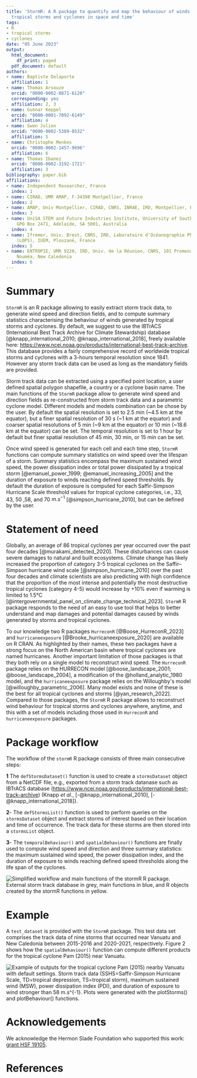 ```yaml
---
title: 'StormR: A R package to quantify and map the behaviour of winds generated by
  tropical storms and cyclones in space and time'
tags:
- R
- tropical storms
- cyclones
date: "05 June 2023"
output:
  html_document:
    df_print: paged
  pdf_document: default
authors:
- name: Baptiste Delaporte
  affiliation: 1
- name: Thomas Arsouze
  orcid: "0000-0002-8871-6120"
  corresponding: yes
  affiliation: 2, 3
- name: Gunnar Keppel
  orcid: "0000-0001-7092-6149"
  affiliation: 4
- name: Swen Julien
  orcid: "0000-0002-5389-0532"
  affiliation: 5
- name: Christophe Menkes
  orcid: "0000-0002-1457-9696"
  affiliation: 6
- name: Thomas Ibanez
  orcid: "0000-0002-3192-1721"
  affiliation: 3
bibliography: paper.bib
affiliations:
- name: Independent Researcher, France
  index: 1
- name: CIRAD, UMR AMAP, F‐34398 Montpellier, France
  index: 2
- name: AMAP, Univ Montpellier, CIRAD, CNRS, INRAE, IRD, Montpellier, France
  index: 3
- name: UniSA STEM and Future Industries Institute, University of South Australia,
    GPO Box 2471, Adelaide, SA 5001, Australia
  index: 4
- name: Ifremer, Univ. Brest, CNRS, IRD, Laboratoire d'Océanographie Physique et Spatiale
    (LOPS), IUEM, Plouzané, France
  index: 5
- name: ENTROPIE, UMR 9220, IRD, Univ. de la Réunion, CNRS, 101 Promenade Roger Laroque,
    Nouméa, New Caledonia
  index: 6
---
```


# Summary

`StormR` is an R package allowing to easily extract storm track data, 
to generate wind speed and direction fields, and to compute summary 
statistics characterising the behaviour of winds generated by tropical 
storms and cyclones. By default, we suggest to use the
IBTrACS (International Best Track Archive for Climate Stewardship) database 
[@knapp_international_2010; @knapp_international_2018], freely available here: 
https://www.ncei.noaa.gov/products/international-best-track-archive. 
This database provides a fairly comprehensive record of worldwide tropical 
storms and cyclones with a 3-hours temporal resolution since 1841. 
However any storm track data can be used as long as the mandatory fields 
are provided.

Storm track data can be extracted using a specified point location,
a user defined spatial polygon shapefile, a country or a cyclone basin name. 
The main functions of the `StormR` package allow to generate wind speed and 
direction fields as re-constructed from storm track data and a 
parametric cyclone model. Different models and models combination can be chose 
by the user. By default the spatial resolution is set to 2.5 min 
(~4.5 km at the equator), but a finer spatial resolution of 30 s (~1
km at the equator) and coarser spatial resolutions of 5 min (~9 km at the
equator) or 10 min (~18.6 km at the equator) can be set. The temporal 
resolution is set to 1 hour by default but finer spatial resolution of 45 min,
30 min, or 15 min can be set.

Once wind speed is generated for each cell and each time step, `StormR` 
functions can compute summary statistics on wind speed over the lifespan
of a storm. Summary statistics encompass the maximum sustained wind speed,
the power dissipation index or total power dissipated by a tropical storm 
[@emanuel_power_1999; @emanuel_increasing_2005] and the duration of exposure 
to winds reaching defined speed thresholds. By default the duration of exposure
is computed for each Saffir-Simpson Hurricane Scale threshold values for 
tropical cyclone categories, i.e., $33$, $43$, $50$ ,$58$, and $70$ $m.s^{-1}$ 
[@simpson_hurricane_2010], but can be defined by the user.

# Statement of need

Globally, an average of 86 tropical cyclones per year occurred over the past 
four decades [@murakami_detected_2020]. These disturbances can cause severe 
damages to natural and built ecosystems. Climate change has likely increased 
the proportion of category 3-5 tropical cyclones on the Saffir–Simpson 
hurricane wind scale [@simpson_hurricane_2010] over the past four decades and 
climate scientists are also predicting with high confidence that the proportion 
of the most intense and potentially the most destructive tropical cyclones 
(category 4-5) would increase by +10% even if warming is limited to 1.5°C 
[@intergovernmental_panel_on_climate_change_technical_2023]. `StormR` R package
responds to the need of an easy to use tool that helps to better understand and
map damages and potential damages caused by winds generated by storms and 
tropical cyclones.

To our knowledge two R packages `HurreconR` [@Boose_HurreconR_2023] and
`hurricaneexposure` [@Brooke_hurricaneexposure_2020] are available on R CRAN. 
As highlighted by their names, these two packages have a strong focus on the 
North American basin where tropical cyclones are named hurricanes. Another 
important limitation of those packages is that they both rely on a single model 
to reconstruct wind speed. The `HurreconR` package relies on the HURRECON 
model [@boose_landscape_2001; @boose_landscape_2004], a modification of 
the @holland_analytic_1980 model, and the `hurricaneexposure` package relies on
the Willoughby's model [@willoughby_parametric_2006]. Many model exists and 
none of these is the best for all tropical cyclones and storms 
[@yan_research_2022]. Compared to those packages, the `StormR` R package 
allows to reconstruct wind behaviour for tropical storms and cyclones anywhere, 
anytime, and this with a set of models including those used in `HurreconR` 
and `hurricaneexposure` packages.

# Package workflow

The workflow of the `stormR` R package consists of three main consecutive steps:

**1** The `defStormsDataset()` function is used to create a `stormsDataset` 
object from a NetCDF file, e.g., exported from a storm track datanase such as
IBTrACS database (https://www.ncei.noaa.gov/products/international-best-track-archive)
(Knapp *et al.*, [-@knapp_international_2010], [-@knapp_international_2018]). 

**2**- The `defStormsList()` function is used to perform queries on the 
`stormsDataset` object and extract storms of interest based on their location 
and time of occurrence. The track data for these storms are then stored into a
`stormsList` object.

**3**- The `temporalBehaviour()` and `spatialBehaviour()` functions are finally 
used to compute wind speed and direction and three summary statistics: the 
maximum sustained wind speed, the power dissipation index, and the duration 
of exposure to winds reaching defined speed thresholds along the life span of 
the cyclones.

![Simplified workflow and main functions of the `stormR`
R package. External storm track database in grey, main functions in blue, and 
R objects created by the `stormR` functions in yellow.](images/stormR_workflow.png)

# Example

A `test_dataset` is provided with the `StormR` package. This test data set 
comprises the track data of nine storms that occurred near Vanuatu and 
New Caledonia between 2015-2016 and 2020-2021, respectively. 
Figure 2 shows how the `spatialBehaviour()` function can compute different 
products for the tropical cyclone Pam (2015) near Vanuatu.

![Example of outputs for the tropical cyclone Pam (2015) nearby 
Vanuatu with default settings. Storm track data (SSHS=Saffir-Simpson Hurricane 
Scale, TD=tropical depression, TS=tropical storm), maximum sustained wind (MSW),
power dissipation index (PDI), and duration of exposure to wind stronger than 
58 $m.s^{-1}$. Plots were generated with the `plotStorms()` and `plotBehaviour()` 
functions.](images/stormR_example.png)

# Acknowledgements

We acknowledge the Hermon Slade Foundation who supported this work: 
[grant HSF 19105](http://www.hermonslade.org.au/hsf-19105/).

# References

